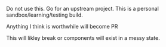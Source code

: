Do not use this.
Go for an upstream project.
This is a personal sandbox/learning/testing build.

Anything I think is worthwhile will become PR

This will likley break or components will exist in a messy state.
